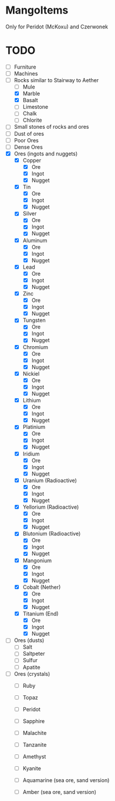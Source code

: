 # MangoItems
Only for Peridot (McKoxu) and Czerwonek

# TODO
  - [ ] Furniture
  - [ ] Machines
  - [ ] Rocks similar to Stairway to Aether
    - [ ] Mule
    - [x] Marble
    - [x] Basalt
    - [ ] Limestone
    - [ ] Chalk
    - [ ] Chlorite
  - [ ] Small stones of rocks and ores
  - [ ] Dust of ores
  - [ ] Poor Ores
  - [ ] Dense Ores
  - [x] Ores (ingots and nuggets) 
    - [x] Copper
      - [x] Ore
      - [x] Ingot
      - [x] Nugget
    - [x] Tin
      - [x] Ore
      - [x] Ingot
      - [x] Nugget
    - [x] Silver
      - [x] Ore
      - [x] Ingot
      - [x] Nugget
    - [x] Aluminum
      - [x] Ore
      - [x] Ingot
      - [x] Nugget
    - [x] Lead
      - [x] Ore
      - [x] Ingot
      - [x] Nugget
    - [x] Zinc
      - [x] Ore
      - [x] Ingot
      - [x] Nugget
    - [x] Tungsten
      - [x] Ore
      - [x] Ingot
      - [x] Nugget
    - [x] Chromium
      - [x] Ore
      - [x] Ingot
      - [x] Nugget
    - [x] Nickiel
      - [x] Ore
      - [x] Ingot
      - [x] Nugget
    - [x] Lithium
      - [x] Ore
      - [x] Ingot
      - [x] Nugget  
    - [x] Platinium
      - [x] Ore
      - [x] Ingot
      - [x] Nugget
    - [x] Iridium
      - [x] Ore
      - [x] Ingot
      - [x] Nugget
    - [x] Uranium (Radioactive)
      - [x] Ore
      - [x] Ingot
      - [x] Nugget
    - [x] Yellorium (Radioactive)
      - [x] Ore
      - [x] Ingot
      - [x] Nugget
    - [x] Blutonium (Radioactive)
      - [x] Ore
      - [x] Ingot
      - [x] Nugget
    - [x] Mangonium
      - [x] Ore
      - [x] Ingot
      - [x] Nugget
    - [x] Cobalt (Nether)
      - [x] Ore
      - [x] Ingot
      - [x] Nugget
    - [x] Titanium (End)
      - [x] Ore
      - [x] Ingot
      - [x] Nugget
  - [ ] Ores (dusts)
    - [ ] Salt
    - [ ] Saltpeter
    - [ ] Sulfur
    - [ ] Apatite
  - [ ] Ores (crystals)
    - [ ] Ruby
    - [ ] Topaz
    - [ ] Peridot
    - [ ] Sapphire 
    - [ ] Malachite
    - [ ] Tanzanite
    - [ ] Amethyst
    - [ ] Kyanite
    - [ ] Aquamarine (sea ore, sand version)
    - [ ] Amber (sea ore, sand version)
    
    
